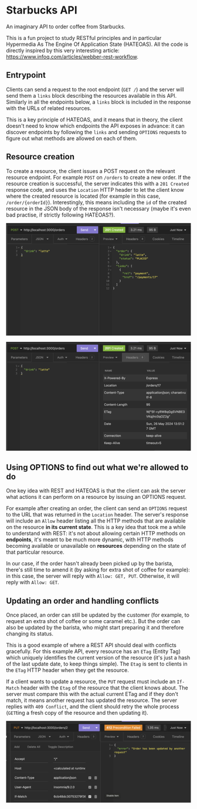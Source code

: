 # Starbucks API

An imaginary API to order coffee from Starbucks.

This is a fun project to study RESTful principles and in particular Hypermedia As The Engine Of Application State (HATEOAS). All the code is directly inspired by this very interesting article: https://www.infoq.com/articles/webber-rest-workflow.

## Entrypoint

Clients can send a request to the root endpoint (`GET /`) and the server will send them a `links` block describing the resources available in this API. Similarly in all the endpoints below, a `links` block is included in the response with the URLs of related resources.

This is a key principle of HATEOAS, and it means that in theory, the client doesn't need to know which endpoints the API exposes in advance: it can discover endpoints by following the `links` and sending `OPTIONS` requests to figure out what methods are allowed on each of them.

## Resource creation

To create a resource, the client issues a POST request on the relevant resource endpoint. For example `POST` on `/orders` to create a new order. If the resource creation is successful, the server indicates this with a `201 Created` response code, and uses the `Location` HTTP header to let the client know where the created resource is located (for example in this case, `/order/{orderId}`). Interestingly, this means including the `id` of the created resource in the JSON body of the response isn't necessary (maybe it's even bad practise, if strictly following HATEOAS?).

![Creating an order](./screenshots//creating-an-order.png)

![Response headers after creating an order](./screenshots/creating-an-order-headers.png)

## Using OPTIONS to find out what we're allowed to do

One key idea with REST and HATEOAS is that the client can ask the server what actions it can perform on a resource by issuing an OPTIONS request.

For example after creating an order, the client can send an `OPTIONS` request to the URL that was returned in the `Location` header. The server's response will include an `Allow` header listing all the HTTP methods that are available on the resource **in its current state**. This is a key idea that took me a while to understand with REST: it's not about allowing certain HTTP methods on **endpoints**, it's meant to be much more dynamic, with HTTP methods becoming available or unavailable on **resources** depending on the state of that particular resource.

In our case, if the order hasn't already been picked up by the barista, there's still time to amend it (by asking for extra shot of coffee for example): in this case, the server will reply with `Allow: GET, PUT`. Otherwise, it will reply with `Allow: GET`.

## Updating an order and handling conflicts

Once placed, an order can still be updated by the customer (for example, to request an extra shot of coffee or some caramel etc.). But the order can also be updated by the barista, who might start preparing it and therefore changing its status.

This is a good example of where a REST API should deal with conflicts gracefully. For this example API, every resource has an `ETag` (Entity Tag) which uniquely identifies the current version of the resource (it's just a hash of the last update date, to keep things simple). The `Etag` is sent to clients in the `ETag` HTTP header when they get the resource.

If a client wants to update a resource, the `PUT` request must include an `If-Match` header with the `Etag` of the resource that the client knows about. The server must compare this with the actual current ETag and if they don't match, it means another request has updated the resource. The server replies with `409 Conflict`, and the client should retry the whole process (`GET`ting a fresh copy of the resource and then updating it).

![HTTP 412](./screenshots/HTTP-412.png)
